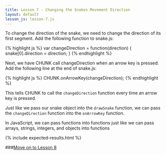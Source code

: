 ```yaml
---
title: Lesson 7 - Changing the Snakes Movement Direction
layout: default
lesson_js: lesson-7.js
---
```


To change the direction of the snake, we need to change the direction of
its first segment. Add the following function to snake.js:

{% highlight js %}
var changeDirection = function(direction) {
  snake[0].direction = direction;
}
{% endhighlight %}

Next, we have CHUNK call changeDirection when an arrow key is pressed.
Add the following line at the end of snake.js:

{% highlight js %}
  CHUNK.onArrowKey(changeDirection);
{% endhighlight %}

This tells CHUNK to call the `changeDirection` function every time an arrow key
is pressed.

Just like we pass our snake object into the `drawSnake` function, we can pass
the `changeDirection` function into the `onArrowKey` function.

In JavaScript, we can pass functions into functions just like we can pass
arrays, strings, integers, and objects into functions

{% include expected-results.html %}

###[Move on to Lesson 8](../lesson-8)

